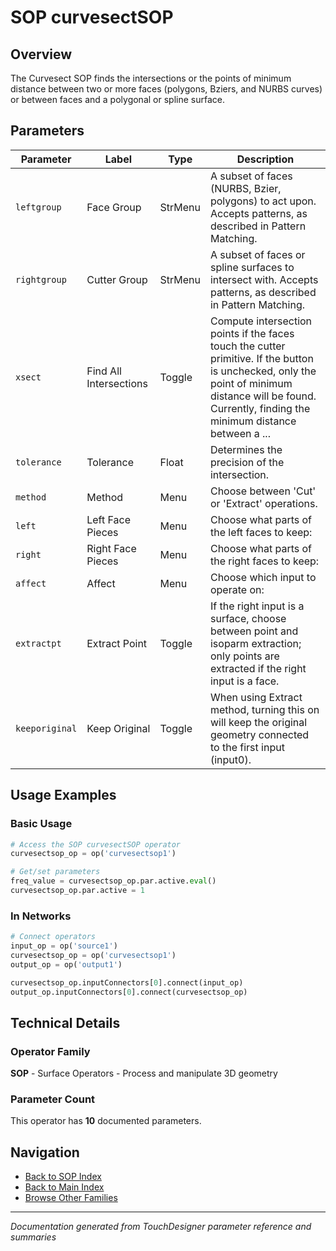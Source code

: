 # SOP curvesectSOP

## Overview

The Curvesect SOP finds the intersections or the points of minimum distance between two or more faces (polygons, Bziers, and NURBS curves) or between faces and a polygonal or spline surface.

## Parameters

| Parameter | Label | Type | Description |
|-----------|-------|------|-------------|
| `leftgroup` | Face Group | StrMenu | A subset of faces (NURBS, Bzier, polygons) to act upon. Accepts patterns, as described in Pattern Matching. |
| `rightgroup` | Cutter Group | StrMenu | A subset of faces or spline surfaces to intersect with. Accepts patterns, as described in Pattern Matching. |
| `xsect` | Find All Intersections | Toggle | Compute intersection points if the faces touch the cutter primitive. If the button is unchecked, only the point of minimum distance will be found. Currently, finding the minimum distance between a ... |
| `tolerance` | Tolerance | Float | Determines the precision of the intersection. |
| `method` | Method | Menu | Choose between 'Cut' or 'Extract' operations. |
| `left` | Left Face Pieces | Menu | Choose what parts of the left faces to keep: |
| `right` | Right Face Pieces | Menu | Choose what parts of the right faces to keep: |
| `affect` | Affect | Menu | Choose which input to operate on: |
| `extractpt` | Extract Point | Toggle | If the right input is a surface, choose between point and isoparm extraction; only points are extracted if the right input is a face. |
| `keeporiginal` | Keep Original | Toggle | When using Extract method, turning this on will keep the original geometry connected to the first input (input0). |

## Usage Examples

### Basic Usage

```python
# Access the SOP curvesectSOP operator
curvesectsop_op = op('curvesectsop1')

# Get/set parameters
freq_value = curvesectsop_op.par.active.eval()
curvesectsop_op.par.active = 1
```

### In Networks

```python
# Connect operators
input_op = op('source1')
curvesectsop_op = op('curvesectsop1')
output_op = op('output1')

curvesectsop_op.inputConnectors[0].connect(input_op)
output_op.inputConnectors[0].connect(curvesectsop_op)
```

## Technical Details

### Operator Family

**SOP** - Surface Operators - Process and manipulate 3D geometry

### Parameter Count

This operator has **10** documented parameters.

## Navigation

- [Back to SOP Index](../SOP/SOP_INDEX.md)
- [Back to Main Index](../OPERATORS_INDEX.md)
- [Browse Other Families](../OPERATORS_INDEX.md#quick-navigation)

---
*Documentation generated from TouchDesigner parameter reference and summaries*
